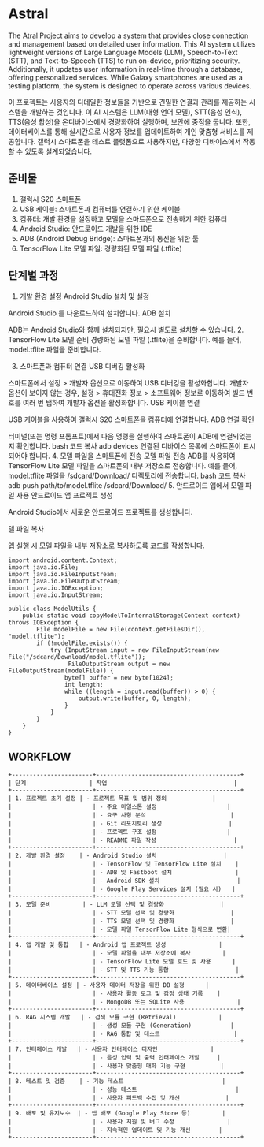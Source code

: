 # Astral 
The Atral Project aims to develop a system that provides close connection and management based on detailed user information. This AI system utilizes lightweight versions of Large Language Models (LLM), Speech-to-Text (STT), and Text-to-Speech (TTS) to run on-device, prioritizing security. Additionally, it updates user information in real-time through a database, offering personalized services. While Galaxy smartphones are used as a testing platform, the system is designed to operate across various devices.

이 프로젝트는 사용자의 디테일한 정보들을 기반으로 긴밀한 연결과 관리를 제공하는 시스템을 개발하는 것입니다. 이 AI 시스템은 LLM(대형 언어 모델), STT(음성 인식), TTS(음성 합성)을 온디바이스에서 경량화하여 실행하며, 보안에 중점을 둡니다. 또한, 데이터베이스를 통해 실시간으로 사용자 정보를 업데이트하여 개인 맞춤형 서비스를 제공합니다. 갤럭시 스마트폰을 테스트 플랫폼으로 사용하지만, 다양한 디바이스에서 작동할 수 있도록 설계되었습니다.

## 준비물 
1. 갤럭시 S20 스마트폰
2. USB 케이블: 스마트폰과 컴퓨터를 연결하기 위한 케이블
3. 컴퓨터: 개발 환경을 설정하고 모델을 스마트폰으로 전송하기 위한 컴퓨터
4. Android Studio: 안드로이드 개발을 위한 IDE
5. ADB (Android Debug Bridge): 스마트폰과의 통신을 위한 툴
6. TensorFlow Lite 모델 파일: 경량화된 모델 파일 (.tflite)

## 단계별 과정
1. 개발 환경 설정
Android Studio 설치 및 설정

Android Studio 를 다운로드하여 설치합니다.
ADB 설치

ADB는 Android Studio와 함께 설치되지만, 필요시 별도로 설치할 수 있습니다.
2. TensorFlow Lite 모델 준비
경량화된 모델 파일 (.tflite)을 준비합니다. 예를 들어, model.tflite 파일을 준비합니다.

3. 스마트폰과 컴퓨터 연결
USB 디버깅 활성화

스마트폰에서 설정 > 개발자 옵션으로 이동하여 USB 디버깅을 활성화합니다.
개발자 옵션이 보이지 않는 경우, 설정 > 휴대전화 정보 > 소프트웨어 정보로 이동하여 빌드 번호를 여러 번 탭하여 개발자 옵션을 활성화합니다.
USB 케이블 연결

USB 케이블을 사용하여 갤럭시 S20 스마트폰을 컴퓨터에 연결합니다.
ADB 연결 확인

터미널(또는 명령 프롬프트)에서 다음 명령을 실행하여 스마트폰이 ADB에 연결되었는지 확인합니다.
bash
코드 복사
adb devices
연결된 디바이스 목록에 스마트폰이 표시되어야 합니다.
4. 모델 파일을 스마트폰에 전송
모델 파일 전송
ADB를 사용하여 TensorFlow Lite 모델 파일을 스마트폰의 내부 저장소로 전송합니다. 예를 들어, model.tflite 파일을 /sdcard/Download/ 디렉토리에 전송합니다.
bash
코드 복사
adb push path/to/model.tflite /sdcard/Download/
5. 안드로이드 앱에서 모델 파일 사용
안드로이드 앱 프로젝트 생성

Android Studio에서 새로운 안드로이드 프로젝트를 생성합니다.

델 파일 복사

앱 실행 시 모델 파일을 내부 저장소로 복사하도록 코드를 작성합니다.

```
import android.content.Context;
import java.io.File;
import java.io.FileInputStream;
import java.io.FileOutputStream;
import java.io.IOException;
import java.io.InputStream;

public class ModelUtils {
    public static void copyModelToInternalStorage(Context context) throws IOException {
        File modelFile = new File(context.getFilesDir(), "model.tflite");
        if (!modelFile.exists()) {
            try (InputStream input = new FileInputStream(new File("/sdcard/Download/model.tflite"));
                 FileOutputStream output = new FileOutputStream(modelFile)) {
                byte[] buffer = new byte[1024];
                int length;
                while ((length = input.read(buffer)) > 0) {
                    output.write(buffer, 0, length);
                }
            }
        }
    }
}

```


## WORKFLOW
```
+-----------------------+-----------------------------------------+
| 단계                  | 작업                                    |
+-----------------------+-----------------------------------------+
| 1. 프로젝트 초기 설정 | - 프로젝트 목표 및 범위 정의             |
|                       | - 주요 마일스톤 설정                    |
|                       | - 요구 사항 분석                        |
|                       | - Git 리포지토리 생성                   |
|                       | - 프로젝트 구조 설정                    |
|                       | - README 파일 작성                      |
+-----------------------+-----------------------------------------+
| 2. 개발 환경 설정    | - Android Studio 설치                   |
|                       | - TensorFlow 및 TensorFlow Lite 설치    |
|                       | - ADB 및 Fastboot 설치                  |
|                       | - Android SDK 설치                      |
|                       | - Google Play Services 설치 (필요 시)   |
+-----------------------+-----------------------------------------+
| 3. 모델 준비         | - LLM 모델 선택 및 경량화                |
|                       | - STT 모델 선택 및 경량화                |
|                       | - TTS 모델 선택 및 경량화                |
|                       | - 모델 파일 TensorFlow Lite 형식으로 변환|
+-----------------------+-----------------------------------------+
| 4. 앱 개발 및 통합   | - Android 앱 프로젝트 생성               |
|                       | - 모델 파일을 내부 저장소에 복사         |
|                       | - TensorFlow Lite 모델 로드 및 사용      |
|                       | - STT 및 TTS 기능 통합                   |
+-----------------------+-----------------------------------------+
| 5. 데이터베이스 설정 | - 사용자 데이터 저장을 위한 DB 설정      |
|                       | - 사용자 활동 로그 및 감정 상태 기록    |
|                       | - MongoDB 또는 SQLite 사용               |
+-----------------------+-----------------------------------------+
| 6. RAG 시스템 개발   | - 검색 모듈 구현 (Retrieval)            |
|                       | - 생성 모듈 구현 (Generation)           |
|                       | - RAG 통합 및 테스트                     |
+-----------------------+-----------------------------------------+
| 7. 인터페이스 개발   | - 사용자 인터페이스 디자인               |
|                       | - 음성 입력 및 출력 인터페이스 개발     |
|                       | - 사용자 맞춤형 대화 기능 구현          |
+-----------------------+-----------------------------------------+
| 8. 테스트 및 검증    | - 기능 테스트                            |
|                       | - 성능 테스트                            |
|                       | - 사용자 피드백 수집 및 개선             |
+-----------------------+-----------------------------------------+
| 9. 배포 및 유지보수  | - 앱 배포 (Google Play Store 등)         |
|                       | - 사용자 지원 및 버그 수정               |
|                       | - 지속적인 업데이트 및 기능 개선        |
+-----------------------+-----------------------------------------+
```
